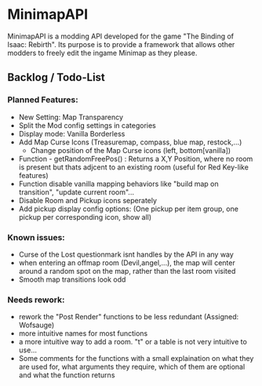 # MinimapAPI
MinimapAPI is a modding API developed for the game "The Binding of Isaac: Rebirth". Its purpose is to provide a framework that allows other modders to freely edit the ingame Minimap as they please.


## Backlog / Todo-List
### Planned Features:
- New Setting: Map Transparency
- Split the Mod config settings in categories
- Display mode: Vanilla Borderless
- Add Map Curse Icons (Treasuremap, compass, blue map, restock,...)
  - Change position of the Map Curse icons (left, bottom[vanilla])
- Function - getRandomFreePos() : Returns a X,Y Position, where no room is present but thats adjcent to an existing room (useful for Red Key-like features)
- Function disable vanilla mapping behaviors like "build map on transition", "update current room"...
- Disable Room and Pickup icons seperately
- Add pickup display config options: (One pickup per item group, one pickup per corresponding icon, show all)

### Known issues:
- Curse of the Lost questionmark isnt handles by the API in any way
- when entering an offmap room (Devil,angel,...), the map will center around a random spot on the map, rather than the last room visited 
- Smooth map transitions look odd

### Needs rework:
- rework the "Post Render" functions to be less redundant (Assigned: Wofsauge)
- more intuitive names for most functions
- a more intuitive way to add a room. "t" or a table is not very intuitive to use...
- Some comments for the functions with a small explaination on what they are used for, what arguments they require, which of them are optional and what the function returns
